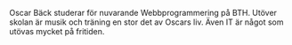 Oscar Bäck studerar för nuvarande Webbprogrammering på BTH. Utöver skolan är musik och träning en stor det av Oscars liv.
Även IT är något som utövas mycket på fritiden.
